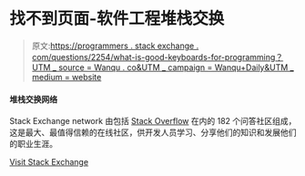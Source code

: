 # 找不到页面-软件工程堆栈交换

> 原文:[https://programmers . stack exchange . com/questions/2254/what-is-good-keyboards-for-programming？UTM _ source = Wanqu . co&UTM _ campaign = Wanqu+Daily&UTM _ medium = website](https://programmers.stackexchange.com/questions/2254/what-are-good-keyboards-for-programming?utm_source=wanqu.co&utm_campaign=Wanqu+Daily&utm_medium=website)

#### 堆栈交换网络

Stack Exchange network 由包括 [Stack Overflow](https://stackoverflow.com) 在内的 182 个问答社区组成，这是最大、最值得信赖的在线社区，供开发人员学习、分享他们的知识和发展他们的职业生涯。

[Visit Stack Exchange](https://stackexchange.com)